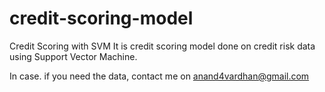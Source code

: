 # credit-scoring-model
Credit Scoring with SVM
It is credit scoring model done on credit risk data using Support Vector Machine.

In case. if you need the data, contact me on anand4vardhan@gmail.com
